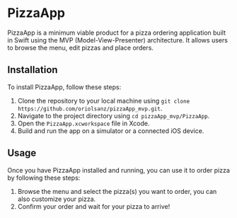 # PizzaApp

PizzaApp is a minimum viable product for a pizza ordering application built in Swift using the MVP (Model-View-Presenter) architecture. It allows users to browse the menu, edit pizzas and place orders.

## Installation

To install PizzaApp, follow these steps:

1. Clone the repository to your local machine using `git clone https://github.com/oriolsanz/pizzaApp_mvp.git`.
2. Navigate to the project directory using `cd pizzaApp_mvp/PizzaApp`.
3. Open the `PizzaApp.xcworkspace` file in Xcode.
4. Build and run the app on a simulator or a connected iOS device.

## Usage

Once you have PizzaApp installed and running, you can use it to order pizza by following these steps:

1. Browse the menu and select the pizza(s) you want to order, you can also customize your pizza.
2. Confirm your order and wait for your pizza to arrive!
